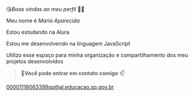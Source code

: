 😘*Boas vindas ao meu perfil* 💙💙

Meu nome é *Maria Aparecida*

Estou estudando na Alura

Estou me desenvolvendo na linguagem JavaScript

Utilizo esse espaço para minha organização e compartilhamento dos meu projetos desenvolvidos 

>💌**Você pode entrar em contato comigo** 📫

00001118063399sp@al.educacao.sp.gov.br
